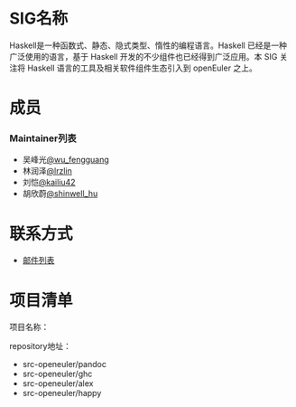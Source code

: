 # SIG名称

Haskell是一种函数式、静态、隐式类型、惰性的编程语言。Haskell 已经是一种广泛使用的语言，基于 Haskell 开发的不少组件也已经得到广泛应用。本 SIG 关注将 Haskell 语言的工具及相关软件组件生态引入到 openEuler 之上。

# 成员

### Maintainer列表

- 吴峰光[@wu_fengguang](https://gitee.com/wu_fengguang)
- 林润泽[@lrzlin](https://gitee.com/lrzlin)
- 刘恺[@kailiu42](https://gitee.com/kailiu42)
- 胡欣蔚[@shinwell_hu](https://gitee.com/shinwell_hu)

# 联系方式

- [邮件列表](dev@openeuler.org)

# 项目清单

项目名称：

repository地址：

- src-openeuler/pandoc
- src-openeuler/ghc
- src-openeuler/alex
- src-openeuler/happy
